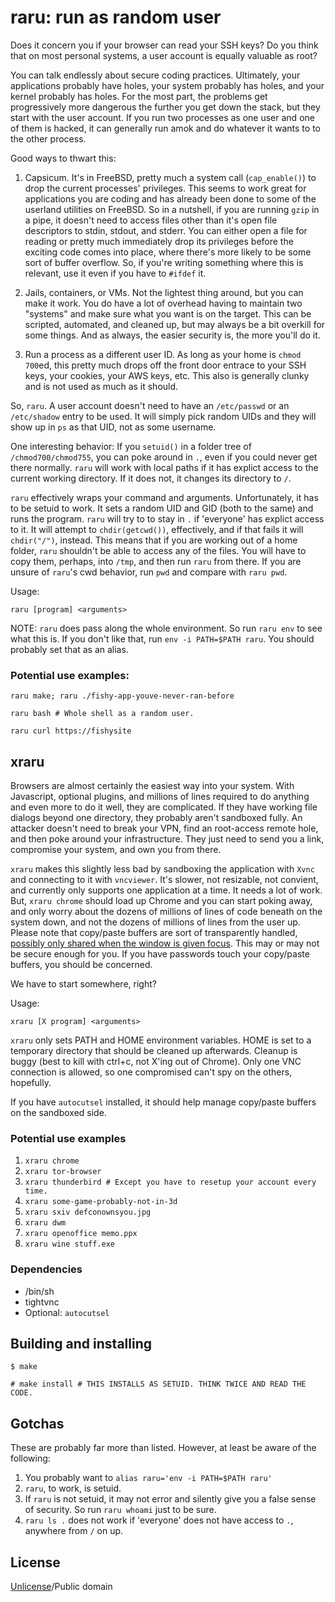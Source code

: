 # raru: run as random user

Does it concern you if your browser can read your SSH keys? Do you think that on most personal systems, a user account is equally valuable as root?

You can talk endlessly about secure coding practices. Ultimately, your applications probably have holes, your system probably has holes, and your kernel probably has holes. For the most part, the problems get progressively more dangerous the further you get down the stack, but they start with the user account. If you run two processes as one user and one of them is hacked, it can generally run amok and do whatever it wants to to the other process.

Good ways to thwart this:

1. Capsicum. It's in FreeBSD, pretty much a system call (`cap_enable()`) to drop the current processes' privileges. This seems to work great for applications you are coding and has already been done to some of the userland utilities on FreeBSD. So in a nutshell, if you are running `gzip` in a pipe, it doesn't need to access files other than it's open file descriptors to stdin, stdout, and stderr. You can either open a file for reading or pretty much immediately drop its privileges before the exciting code comes into place, where there's more likely to be some sort of buffer overflow. So, if you're writing something where this is relevant, use it even if you have to `#ifdef` it.

2. Jails, containers, or VMs. Not the lightest thing around, but you can make it work. You do have a lot of overhead having to maintain two "systems" and make sure what you want is on the target. This can be scripted, automated, and cleaned up, but may always be a bit overkill for some things. And as always, the easier security is, the more you'll do it.

3. Run a process as a different user ID. As long as your home is `chmod 700`ed, this pretty much drops off the front door entrace to your SSH keys, your cookies, your AWS keys, etc. This also is generally clunky and is not used as much as it should.

So, `raru`. A user account doesn't need to have an `/etc/passwd` or an `/etc/shadow` entry to be used. It will simply pick random UIDs and they will show up in `ps` as that UID, not as some username.

One interesting behavior: If you `setuid()` in a folder tree of `/chmod700/chmod755`, you can poke around in `.`, even if you could never get there normally. `raru` will work with local paths if it has explict access to the current working directory. If it does not, it changes its directory to `/`.

`raru` effectively wraps your command and arguments. Unfortunately, it has to be setuid to work. It sets a random UID and GID (both to the same) and runs the program. `raru` will try to to stay in `.` if 'everyone' has explict access to it. It will attempt to `chdir(getcwd())`, effectively, and if that fails it will `chdir("/")`, instead. This means that if you are working out of a home folder, `raru` shouldn't be able to access any of the files. You will have to copy them, perhaps, into `/tmp`, and then run `raru` from there. If you are unsure of `raru`'s cwd behavior, run `pwd` and compare with `raru pwd`.

Usage:

`raru [program] <arguments>`

NOTE: `raru` does pass along the whole environment. So run `raru env` to see what this is. If you don't like that, run `env -i PATH=$PATH raru`. You should probably set that as an alias.

### Potential use examples:

`raru make; raru ./fishy-app-youve-never-ran-before`

`raru bash # Whole shell as a random user.`

`raru curl https://fishysite`

## xraru

Browsers are almost certainly the easiest way into your system. With Javascript, optional plugins, and millions of lines required to do anything and even more to do it well, they are complicated. If they have working file dialogs beyond one directory, they probably aren't sandboxed fully. An attacker doesn't need to break your VPN, find an root-access remote hole, and then poke around your infrastructure. They just need to send you a link, compromise your system, and own you from there.

`xraru` makes this slightly less bad by sandboxing the application with `Xvnc` and connecting to it with `vncviewer`. It's slower, not resizable, not convient, and currently only supports one application at a time. It needs a lot of work. But, `xraru chrome` should load up Chrome and you can start poking away, and only worry about the dozens of millions of lines of code beneath on the system down, and not the dozens of millions of lines from the user up. Please note that copy/paste buffers are sort of transparently handled, [possibly only shared when the window is given focus](https://github.com/TurboVNC/tightvnc/blob/master/vnc_unixsrc/vncviewer/README#L45). This may or may not be secure enough for you. If you have passwords touch your copy/paste buffers, you should be concerned.

We have to start somewhere, right?

Usage:

`xraru [X program] <arguments>`

`xraru` only sets PATH and HOME environment variables. HOME is set to a temporary directory that should be cleaned up afterwards. Cleanup is buggy (best to kill with ctrl+c, not X'ing out of Chrome). Only one VNC connection is allowed, so one compromised can't spy on the others, hopefully.

If you have `autocutsel` installed, it should help manage copy/paste buffers on the sandboxed side.

### Potential use examples

1. `xraru chrome`
2. `xraru tor-browser`
3. `xraru thunderbird # Except you have to resetup your account every time.`
4. `xraru some-game-probably-not-in-3d`
5. `xraru sxiv defconownsyou.jpg`
6. `xraru dwm`
7. `xraru openoffice memo.ppx`
8. `xraru wine stuff.exe`

### Dependencies

* /bin/sh
* tightvnc
* Optional: `autocutsel`

## Building and installing

`$ make`

`# make install # THIS INSTALLS AS SETUID. THINK TWICE AND READ THE CODE.`

## Gotchas

These are probably far more than listed. However, at least be aware of the following:

1. You probably want to `alias raru='env -i PATH=$PATH raru'`
2. `raru`, to work, is setuid.
3. If `raru` is not setuid, it may not error and silently give you a false sense of security. So run `raru whoami` just to be sure.
4. `raru ls .` does not work if 'everyone' does not have access to `.`, anywhere from `/` on up.

## License

[Unlicense](LICENSE)/Public domain
